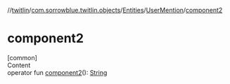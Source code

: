 //[twitlin](../../../index.md)/[com.sorrowblue.twitlin.objects](../../index.md)/[Entities](../index.md)/[UserMention](index.md)/[component2](component2.md)



# component2  
[common]  
Content  
operator fun [component2](component2.md)(): [String](https://kotlinlang.org/api/latest/jvm/stdlib/kotlin/-string/index.html)  



